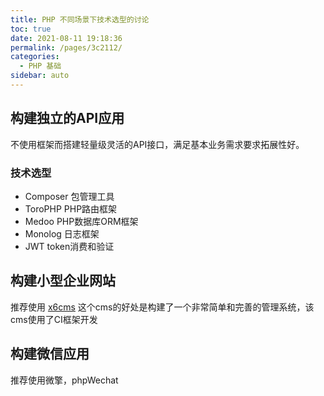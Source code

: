 ```yaml
---
title: PHP 不同场景下技术选型的讨论
toc: true
date: 2021-08-11 19:18:36
permalink: /pages/3c2112/
categories:
  - PHP 基础
sidebar: auto
---
```



## 构建独立的API应用

不使用框架而搭建轻量级灵活的API接口，满足基本业务需求要求拓展性好。

### 技术选型

- Composer 包管理工具
- ToroPHP PHP路由框架
- Medoo PHP数据库ORM框架
- Monolog 日志框架
- JWT token消费和验证

## 构建小型企业网站

推荐使用 [x6cms](http://www.x6cms.com/) 这个cms的好处是构建了一个非常简单和完善的管理系统，该cms使用了CI框架开发

## 构建微信应用

推荐使用微擎，phpWechat
